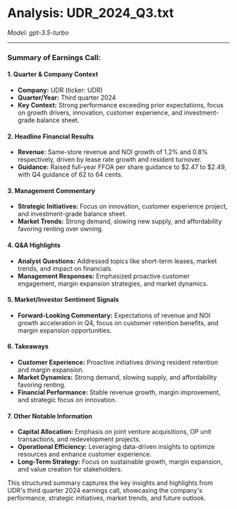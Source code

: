 # Analysis: UDR_2024_Q3.txt

*Model: gpt-3.5-turbo*

---

### Summary of Earnings Call:

#### 1. **Quarter & Company Context**
- **Company:** UDR (ticker: UDR)
- **Quarter/Year:** Third quarter 2024
- **Key Context:** Strong performance exceeding prior expectations, focus on growth drivers, innovation, customer experience, and investment-grade balance sheet.

#### 2. **Headline Financial Results**
- **Revenue:** Same-store revenue and NOI growth of 1.2% and 0.8% respectively, driven by lease rate growth and resident turnover.
- **Guidance:** Raised full-year FFOA per share guidance to $2.47 to $2.49, with Q4 guidance of 62 to 64 cents.

#### 3. **Management Commentary**
- **Strategic Initiatives:** Focus on innovation, customer experience project, and investment-grade balance sheet.
- **Market Trends:** Strong demand, slowing new supply, and affordability favoring renting over owning.

#### 4. **Q&A Highlights**
- **Analyst Questions:** Addressed topics like short-term leases, market trends, and impact on financials.
- **Management Responses:** Emphasized proactive customer engagement, margin expansion strategies, and market dynamics.

#### 5. **Market/Investor Sentiment Signals**
- **Forward-Looking Commentary:** Expectations of revenue and NOI growth acceleration in Q4, focus on customer retention benefits, and margin expansion opportunities.

#### 6. **Takeaways**
- **Customer Experience:** Proactive initiatives driving resident retention and margin expansion.
- **Market Dynamics:** Strong demand, slowing supply, and affordability favoring renting.
- **Financial Performance:** Stable revenue growth, margin improvement, and strategic focus on innovation.

#### 7. **Other Notable Information**
- **Capital Allocation:** Emphasis on joint venture acquisitions, OP unit transactions, and redevelopment projects.
- **Operational Efficiency:** Leveraging data-driven insights to optimize resources and enhance customer experience.
- **Long-Term Strategy:** Focus on sustainable growth, margin expansion, and value creation for stakeholders.

This structured summary captures the key insights and highlights from UDR's third quarter 2024 earnings call, showcasing the company's performance, strategic initiatives, market trends, and future outlook.